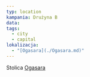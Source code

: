```yaml
---
typ: location
kampania: Drużyna B
data: 
tags:
  - city
  - capital
lokalizacja:
  - "[Ogasara](./Ogasara.md)"
---
```

Stolica [Ogasara](./Ogasara.md)